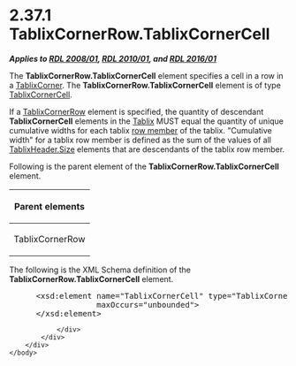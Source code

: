 <html dir="LTR" xmlns:mshelp="http://msdn.microsoft.com/mshelp" xmlns:ddue="http://ddue.schemas.microsoft.com/authoring/2003/5" xmlns:xlink="http://www.w3.org/1999/xlink" xmlns:tool="http://www.microsoft.com/tooltip">
    <head>
        <meta http-equiv="Content-Type" content="text/html; CHARSET=utf-8"></meta>
        <meta name="save" content="history"></meta>
        <title>2.37.1 TablixCornerRow.TablixCornerCell</title>
        <xml>
            <mshelp:toctitle title="2.37.1 TablixCornerRow.TablixCornerCell"></mshelp:toctitle>
            <mshelp:rltitle title="[MS-RDL]: TablixCornerRow.TablixCornerCell"></mshelp:rltitle>
            <mshelp:keyword index="A" term="5c3dd221-30b4-461b-b8fc-6af71b81493a"></mshelp:keyword>
            <mshelp:attr name="DCSext.ContentType" value="open specification"></mshelp:attr>
            <mshelp:attr name="AssetID" value="5c3dd221-30b4-461b-b8fc-6af71b81493a"></mshelp:attr>
            <mshelp:attr name="TopicType" value="kbRef"></mshelp:attr>
            <mshelp:attr name="DCSext.Title" value="[MS-RDL]: TablixCornerRow.TablixCornerCell" />
        </xml>
    </head>
    <body>
        <div id="header">
            <h1 class="heading">2.37.1 TablixCornerRow.TablixCornerCell</h1>
        </div>
        <div id="mainSection">
            <div id="mainBody">
                <div id="allHistory" class="saveHistory"></div>
                <div id="sectionSection0" class="section" name="collapseableSection">
                    

<p><b><i>Applies to </i></b><a href="1e855f94-4617-47e4-b89e-0856c6cb420f.html"><b><i>RDL 2008/01</i></b></a><b><i>,
</i></b><a href="3428e690-a348-4ec7-8a6a-8efb42d2cdee.html"><b><i>RDL 2010/01</i></b></a><b><i>,
and </i></b><a href="52ce3983-2bfc-4e72-9359-42aaf5fe4509.html"><b><i>RDL 2016/01</i></b></a></p>

<p>The <b>TablixCornerRow.TablixCornerCell</b> element
specifies a cell in a row in a <a href="9512a2e6-b1e9-40f6-845a-41b4bf1bc123.html">TablixCorner</a>. The <b>TablixCornerRow.TablixCornerCell</b>
element is of type <a href="6cdfb648-977b-4e6a-9316-19e8d45b6c10.html">TablixCornerCell</a>.</p>

<p>If a <a href="079f1814-7516-4b42-82be-00126e990972.html">TablixCornerRow</a>
element is specified, the quantity of descendant <b>TablixCornerCell</b>
elements in the <a href="e42fb86e-799a-4202-8845-ac38831efccb.html">Tablix</a>
MUST equal the quantity of unique cumulative widths for each tablix <a href="b2482b3f-74ab-4ca8-a9e5-c07955011743.html#gt_85da4bce-7983-4ac7-98ca-9cf698d74881">row member</a> of the tablix.
&quot;Cumulative width&quot; for a tablix row member is defined as the sum of
the values of all <a href="533f8462-8de0-48eb-a389-a1eaff98ac94.html">TablixHeader.Size</a>
elements that are descendants of the tablix row member.</p>

<p>Following is the parent element of the <b>TablixCornerRow.TablixCornerCell</b>
element.</p>

<table>
 <thead>
  <tr>
   <th>
   <p>Parent elements</p>
   </th>
  </tr>
 </thead>
 <tr>
  <td>
  <p>TablixCornerRow</p>
  </td>
 </tr>
</table>

<p>The following is the XML Schema definition of the <b>TablixCornerRow.TablixCornerCell</b>
element.</p>

<dl>
<dd>
<div><pre> &lt;xsd:element name=&quot;TablixCornerCell&quot; type=&quot;TablixCornerCellType&quot; minOccurs=&quot;0&quot; 
              maxOccurs=&quot;unbounded&quot;&gt;
 &lt;/xsd:element&gt;
</pre></div>
</dd></dl>


                </div>
            </div>
        </div>
    </body>
</html>